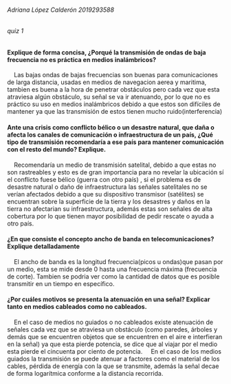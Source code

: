 ###### Adriana López Calderón    2019293588
###### quiz 1 
 
 
 

#### Explique de forma concisa, ¿Porqué la transmisión de ondas de baja frecuencia no es práctica en medios inalámbricos?
 &nbsp;&nbsp;&nbsp;&nbsp;Las bajas ondas de bajas frecuencias son buenas para comunicaciones de larga distancia, usadas en medios de navegacion aerea y maritima, tambien es buena a la hora de penetrar obstáculos pero cada vez que esta atraviesa algún obstáculo, su señal se va ir atenuando, por lo que no es práctico su uso en medios inalámbricos debido a que estos son difíciles de mantener ya que las transmisión de estos tienen mucho ruido(interferencia)
#### Ante una crisis como conflicto bélico o un desastre natural, que daña o afecta los canales de comunicación o infraestructura de un país, ¿Qué tipo de transmisión recomendaría a ese país para mantener comunicación con el resto del mundo? Explique.

&nbsp;&nbsp;&nbsp;&nbsp;Recomendaría un medio de transmisión satelital, debido a que estas no son rastreables y esto es de gran importancia para no revelar la ubicación sí el conflicto fuese bélico (guerra con otro país) , si el problema es de desastre natural o daño de infraestructura las señales satelitales no se verían afectados debido a que  su dispositivo transmisor (satélites) se encuentran sobre la superficie de la tierra y los desastres y daños en la tierra no afectarian su infraestructura, además estas son señales de alta cobertura por lo que tienen mayor posibilidad de pedir rescate o ayuda a otro país.
#### ¿En que consiste el concepto ancho de banda en telecomunicaciones? Explique detalladamente

&nbsp;&nbsp;&nbsp;&nbsp;El ancho de banda es la longitud frecuencia(picos u ondas)que pasan por un medio, esta se mide desde 0 hasta una frecuencia máxima (frecuencia de corte). Tambien se podria ver como la cantidad de datos que es posible transmitir en un tiempo en específico.

#### ¿Por cuáles motivos se presenta la atenuación en una señal? Explicar tanto en medios cableados como no cableados.

&nbsp;&nbsp;&nbsp;&nbsp;En el caso de medios no guiados o no cableados existe atenuación de señales cada vez que se atraviesa un obstáculo (como paredes, árboles y demás que se encuentren objetos que se encuentren en el aire e interfieran en la señal)  ya que esta pierde potencia, se dice que al viajar por el medio esta pierde el cincuenta por ciento de potencia.
&nbsp;&nbsp;&nbsp;&nbsp;En el caso de los medios guiados la transmisión se puede atenuar a factores como el material de los cables, pérdida de energía con la que se transmite, además la señal decae de forma logarítmica conforme a la distancia recorrida.


